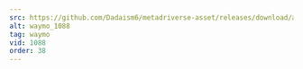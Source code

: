 ```yaml
---
src: https://github.com/Dadaism6/metadriverse-asset/releases/download/assetsv1.0.3/waymo_1088.mp4
alt: waymo_1088
tag: waymo
vid: 1088
order: 38
---
```

